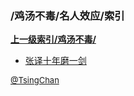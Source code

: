 ### /鸡汤不毒/名人效应/索引


**[上一级索引/鸡汤不毒/](/鸡汤不毒/)**

- [张译十年磨一剑](/鸡汤不毒/名人效应/张译十年磨一剑)


<font size=2 color='grey'> [@TsingChan](https://github.com/tsingchan) </font>

